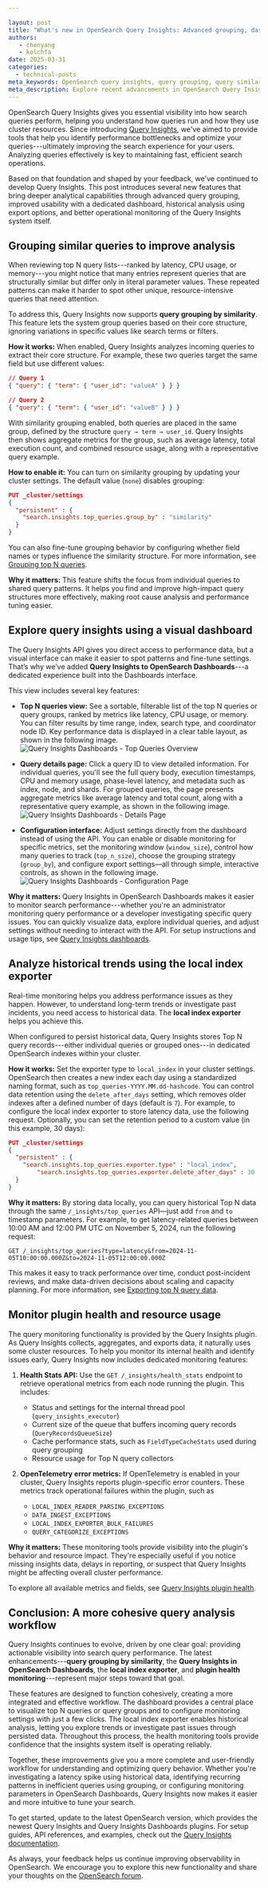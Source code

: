 ```yaml
---

layout: post
title: "What's new in OpenSearch Query Insights: Advanced grouping, dashboards, and historical analysis"
authors:
   - chenyang
   - kolchfa
date: 2025-03-31
categories:
  - technical-posts
meta_keywords: OpenSearch query insights, query grouping, query similarity, query dashboards, search performance, query optimization, query latency, search analytics, resource monitoring, OpenSearch Dashboards
meta_description: Explore recent advancements in OpenSearch Query Insights, featuring query grouping by similarity, a dedicated Dashboards plugin for visualization and configuration, a local index exporter for historical analysis, and new plugin health monitoring capabilities.
---
```


OpenSearch Query Insights gives you essential visibility into how search queries perform, helping you understand how queries run and how they use cluster resources. Since introducing [Query Insights](https://opensearch.org/blog/query-insights/), we've aimed to provide tools that help you identify performance bottlenecks and optimize your queries---ultimately improving the search experience for your users. Analyzing queries effectively is key to maintaining fast, efficient search operations.

Based on that foundation and shaped by your feedback, we've continued to develop Query Insights. This post introduces several new features that bring deeper analytical capabilities through advanced query grouping, improved usability with a dedicated dashboard, historical analysis using export options, and better operational monitoring of the Query Insights system itself.

## Grouping similar queries to improve analysis

When reviewing top N query lists---ranked by latency, CPU usage, or memory---you might notice that many entries represent queries that are structurally similar but differ only in literal parameter values. These repeated patterns can make it harder to spot other unique, resource-intensive queries that need attention.

To address this, Query Insights now supports **query grouping by similarity**. This feature lets the system group queries based on their core structure, ignoring variations in specific values like search terms or filters.

**How it works:** When enabled, Query Insights analyzes incoming queries to extract their core structure. For example, these two queries target the same field but use different values:

```json
// Query 1
{ "query": { "term": { "user_id": "valueA" } } }

// Query 2
{ "query": { "term": { "user_id": "valueB" } } }
```

With similarity grouping enabled, both queries are placed in the same group, defined by the structure `query → term → user_id`. Query Insights then shows aggregate metrics for the group, such as average latency, total execution count, and combined resource usage, along with a representative query example.

**How to enable it:** You can turn on similarity grouping by updating your cluster settings. The default value (`none`) disables grouping:

```json
PUT _cluster/settings
{
  "persistent" : {
    "search.insights.top_queries.group_by" : "similarity"
  }
}
```

You can also fine-tune grouping behavior by configuring whether field names or types influence the similarity structure. For more information, see [Grouping top N queries](https://opensearch.org/docs/latest/observing-your-data/query-insights/grouping-top-n-queries/).

**Why it matters:** This feature shifts the focus from individual queries to shared query patterns. It helps you find and improve high-impact query structures more effectively, making root cause analysis and performance tuning easier.

## Explore query insights using a visual dashboard

The Query Insights API gives you direct access to performance data, but a visual interface can make it easier to spot patterns and fine-tune settings. That’s why we’ve added **Query Insights to OpenSearch Dashboards**---a dedicated experience built into the Dashboards interface.

This view includes several key features:

- **Top N queries view:** See a sortable, filterable list of the top N queries or query groups, ranked by metrics like latency, CPU usage, or memory. You can filter results by time range, index, search type, and coordinator node ID. Key performance data is displayed in a clear table layout, as shown in the following image.  
   ![Query Insights Dashboards - Top Queries Overview](/assets/media/blog-images/2025-03-31-query-insights-updates/top-queries-overview.png)

- **Query details page:** Click a query ID to view detailed information. For individual queries, you'll see the full query body, execution timestamps, CPU and memory usage, phase-level latency, and metadata such as index, node, and shards. For grouped queries, the page presents aggregate metrics like average latency and total count, along with a representative query example, as shown in the following image.  
   ![Query Insights Dashboards - Details Page](/assets/media/blog-images/2025-03-31-query-insights-updates/top-queries-details.png)

- **Configuration interface:** Adjust settings directly from the dashboard instead of using the API. You can enable or disable monitoring for specific metrics, set the monitoring window (`window_size`), control how many queries to track (`top_n_size`), choose the grouping strategy (`group_by`), and configure export settings—all through simple, interactive controls, as shown in the following image.  
   ![Query Insights Dashboards - Configuration Page](/assets/media/blog-images/2025-03-31-query-insights-updates/query-insights-dashboards-config.png)

**Why it matters:** Query Insights in OpenSearch Dashboards makes it easier to monitor search performance---whether you're an administrator monitoring query performance or a developer investigating specific query issues. You can quickly visualize data, explore individual queries, and adjust settings without needing to interact with the API. For setup instructions and usage tips, see [Query Insights dashboards](https://opensearch.org/docs/latest/observing-your-data/query-insights/query-insights-dashboard/).

## Analyze historical trends using the local index exporter

Real-time monitoring helps you address performance issues as they happen. However, to understand long-term trends or investigate past incidents, you need access to historical data. The **local index exporter** helps you achieve this.

When configured to persist historical data, Query Insights stores Top N query records---either individual queries or grouped ones---in dedicated OpenSearch indexes within your cluster.

**How it works:** Set the exporter type to `local_index` in your cluster settings. OpenSearch then creates a new index each day using a standardized naming format, such as `top_queries-YYYY.MM.dd-hashcode`. You can control data retention using the `delete_after_days` setting, which removes older indexes after a defined number of days (default is `7`). For example, to configure the local index exporter to store latency data, use the following request. Optionally, you can set the retention period to a custom value (in this example, 30 days):

```json
PUT _cluster/settings
{
  "persistent" : {
    "search.insights.top_queries.exporter.type" : "local_index",
        "search.insights.top_queries.exporter.delete_after_days" : 30
  }
}
```

**Why it matters:** By storing data locally, you can query historical Top N data through the same `/_insights/top_queries` API—just add `from` and `to` timestamp parameters. For example, to get latency-related queries between 10:00 AM and 12:00 PM UTC on November 5, 2024, run the following request:

```
GET /_insights/top_queries?type=latency&from=2024-11-05T10:00:00.000Z&to=2024-11-05T12:00:00.000Z
```

This makes it easy to track performance over time, conduct post-incident reviews, and make data-driven decisions about scaling and capacity planning. For more information, see [Exporting top N query data](https://opensearch.org/docs/latest/observing-your-data/query-insights/top-n-queries/#exporting-top-n-query-data).

## Monitor plugin health and resource usage

The query monitoring functionality is provided by the Query Insights plugin. As Query Insights collects, aggregates, and exports data, it naturally uses some cluster resources. To help you monitor its internal health and identify issues early, Query Insights now includes dedicated monitoring features:

1. **Health Stats API:** Use the `GET /_insights/health_stats` endpoint to retrieve operational metrics from each node running the plugin. This includes:
   - Status and settings for the internal thread pool (`query_insights_executor`)
   - Current size of the queue that buffers incoming query records (`QueryRecordsQueueSize`)
   - Cache performance stats, such as `FieldTypeCacheStats` used during query grouping
   - Resource usage for Top N query collectors

2. **OpenTelemetry error metrics:** If OpenTelemetry is enabled in your cluster, Query Insights reports plugin-specific error counters. These metrics track operational failures within the plugin, such as
   - `LOCAL_INDEX_READER_PARSING_EXCEPTIONS`
   - `DATA_INGEST_EXCEPTIONS`
   - `LOCAL_INDEX_EXPORTER_BULK_FAILURES`
   - `QUERY_CATEGORIZE_EXCEPTIONS`

**Why it matters:** These monitoring tools provide visibility into the plugin's behavior and resource impact. They're especially useful if you notice missing insights data, delays in reporting, or suspect that Query Insights might be affecting overall cluster performance.

To explore all available metrics and fields, see  [Query Insights plugin health](https://opensearch.org/docs/latest/observing-your-data/query-insights/health/).

## Conclusion: A more cohesive query analysis workflow

Query Insights continues to evolve, driven by one clear goal: providing actionable visibility into search query performance. The latest enhancements---**query grouping by similarity**, the **Query Insights in OpenSearch Dashboards**, the **local index exporter**, and **plugin health monitoring**---represent major steps toward that goal.

These features are designed to function cohesively, creating a more integrated and effective workflow. The dashboard provides a central place to visualize top N queries or query groups and to configure monitoring settings with just a few clicks. The local index exporter enables historical analysis, letting you explore trends or investigate past issues through persisted data. Throughout this process, the health monitoring tools provide confidence that the insights system itself is operating reliably.

Together, these improvements give you a more complete and user-friendly workflow for understanding and optimizing query behavior. Whether you're investigating a latency spike using historical data, identifying recurring patterns in inefficient queries using grouping, or configuring monitoring parameters in OpenSearch Dashboards, Query Insights now makes it easier and more intuitive to tune your search.

To get started, update to the latest OpenSearch version, which provides the newest Query Insights and Query Insights Dashboards plugins. For setup guides, API references, and examples, check out the [Query Insights documentation](https://opensearch.org/docs/latest/observing-your-data/query-insights/index/). 

As always, your feedback helps us continue improving observability in OpenSearch. We encourage you to explore this new functionality and share your thoughts on the [OpenSearch forum](https://forum.opensearch.org/).
